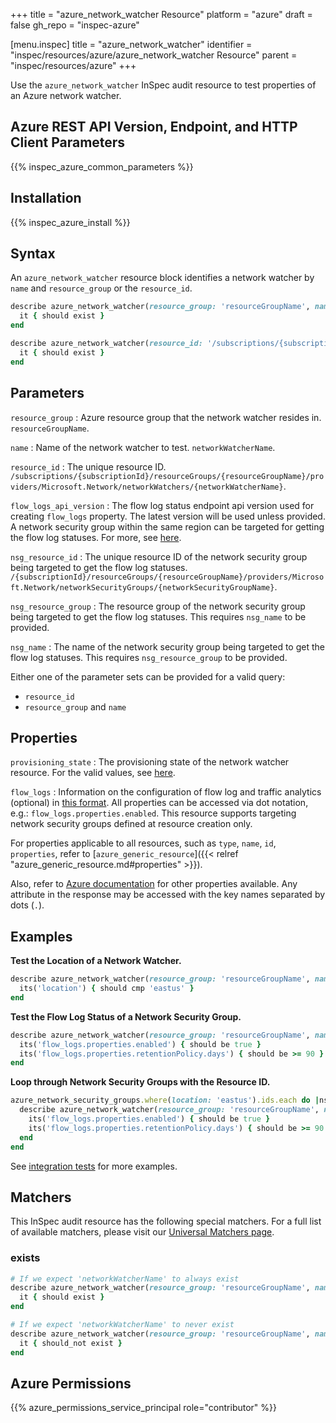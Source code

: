 +++
title = "azure_network_watcher Resource"
platform = "azure"
draft = false
gh_repo = "inspec-azure"

[menu.inspec]
title = "azure_network_watcher"
identifier = "inspec/resources/azure/azure_network_watcher Resource"
parent = "inspec/resources/azure"
+++

Use the `azure_network_watcher` InSpec audit resource to test properties of an Azure network watcher.

## Azure REST API Version, Endpoint, and HTTP Client Parameters

{{% inspec_azure_common_parameters %}}

## Installation

{{% inspec_azure_install %}}

## Syntax

An `azure_network_watcher` resource block identifies a network watcher by `name` and `resource_group` or the `resource_id`.
```ruby
describe azure_network_watcher(resource_group: 'resourceGroupName', name: 'networkWatcherName') do
  it { should exist }
end
```
```ruby
describe azure_network_watcher(resource_id: '/subscriptions/{subscriptionId}/resourceGroups/{resourceGroupName}/providers/Microsoft.Network/networkWatchers/{networkWatcherName}') do
  it { should exist }
end
```

## Parameters

`resource_group`
: Azure resource group that the network watcher resides in. `resourceGroupName`.

`name`
: Name of the network watcher to test. `networkWatcherName`.

`resource_id`
: The unique resource ID. `/subscriptions/{subscriptionId}/resourceGroups/{resourceGroupName}/providers/Microsoft.Network/networkWatchers/{networkWatcherName}`.

`flow_logs_api_version`
: The flow log status endpoint api version used for creating `flow_logs` property. The latest version will be used unless provided. A network security group within the same region can be targeted for getting the flow log statuses. For more, see [here](https://docs.microsoft.com/en-us/rest/api/network-watcher/networkwatchers/getflowlogstatus).

`nsg_resource_id`
: The unique resource ID of the network security group being targeted to get the flow log statuses. `/{subscriptionId}/resourceGroups/{resourceGroupName}/providers/Microsoft.Network/networkSecurityGroups/{networkSecurityGroupName}`.

`nsg_resource_group`
: The resource group of the network security group being targeted to get the flow log statuses. This requires `nsg_name` to be provided.

`nsg_name`
: The name of the network security group being targeted to get the flow log statuses. This requires `nsg_resource_group` to be provided.


Either one of the parameter sets can be provided for a valid query:
- `resource_id`
- `resource_group` and `name`

## Properties

`provisioning_state`
: The provisioning state of the network watcher resource. For the valid values, see [here](https://docs.microsoft.com/en-us/rest/api/network-watcher/networkwatchers/get#provisioningstate).

`flow_logs`
: Information on the configuration of flow log and traffic analytics (optional) in [this format](https://docs.microsoft.com/en-us/rest/api/network-watcher/networkwatchers/getflowlogstatus#flowloginformation). All properties can be accessed via dot notation, e.g.: `flow_logs.properties.enabled`. This resource supports targeting network security groups defined at resource creation only.

For properties applicable to all resources, such as `type`, `name`, `id`, `properties`, refer to [`azure_generic_resource`]({{< relref "azure_generic_resource.md#properties" >}}).

Also, refer to [Azure documentation](https://docs.microsoft.com/en-us/rest/api/network-watcher/networkwatchers/get#networkwatcher) for other properties available. 
Any attribute in the response may be accessed with the key names separated by dots (`.`).

## Examples

**Test the Location of a Network Watcher.**

```ruby
describe azure_network_watcher(resource_group: 'resourceGroupName', name: 'networkWatcherName') do
  its('location') { should cmp 'eastus' }
end
```
**Test the Flow Log Status of a Network Security Group.**

```ruby
describe azure_network_watcher(resource_group: 'resourceGroupName', name: 'networkWatcherName', nsg_resource_group: 'nsg_rg', nsg_name: 'nsg_eastus') do
  its('flow_logs.properties.enabled') { should be true }
  its('flow_logs.properties.retentionPolicy.days') { should be >= 90 }
end
```
**Loop through Network Security Groups with the Resource ID.**

```ruby
azure_network_security_groups.where(location: 'eastus').ids.each do |nsg_id|
  describe azure_network_watcher(resource_group: 'resourceGroupName', name: 'networkWatcherName', nsg_resource_id: nsg_id) do
    its('flow_logs.properties.enabled') { should be true }
    its('flow_logs.properties.retentionPolicy.days') { should be >= 90 }
  end
end
```
See [integration tests](../../test/integration/verify/controls/azurerm_network_watcher.rb) for more examples.

## Matchers

This InSpec audit resource has the following special matchers. For a full list of available matchers, please visit our [Universal Matchers page](https://docs.chef.io/inspec/matchers/).

### exists

```ruby
# If we expect 'networkWatcherName' to always exist
describe azure_network_watcher(resource_group: 'resourceGroupName', name: 'networkWatcherName') do
  it { should exist }
end

# If we expect 'networkWatcherName' to never exist
describe azure_network_watcher(resource_group: 'resourceGroupName', name: 'networkWatcherName') do
  it { should_not exist }
end
```

## Azure Permissions

{{% azure_permissions_service_principal role="contributor" %}}
